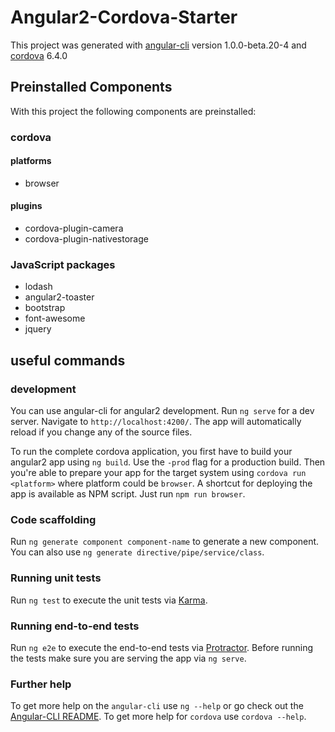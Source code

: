 # Angular2-Cordova-Starter
This project was generated with
[angular-cli](https://github.com/angular/angular-cli) version 1.0.0-beta.20-4
and
[cordova](https://git-wip-us.apache.org/repos/asf) 6.4.0

## Preinstalled Components
With this project the following components are preinstalled:
### cordova
#### platforms
- browser
#### plugins
- cordova-plugin-camera
- cordova-plugin-nativestorage

### JavaScript packages
- lodash
- angular2-toaster
- bootstrap
- font-awesome
- jquery

## useful commands
### development
You can use angular-cli for angular2 development.
Run `ng serve` for a dev server. Navigate to `http://localhost:4200/`. The app will automatically reload if you change any of the source files.

To run the complete cordova application, you first have to build your angular2 app using `ng build`. Use the `-prod` flag for a production build.
Then you're able to prepare your app for the target system using `cordova run <platform>` where platform could be `browser`.
A shortcut for deploying the app is available as NPM script.
Just run `npm run browser`.

### Code scaffolding
Run `ng generate component component-name` to generate a new component. You can also use `ng generate directive/pipe/service/class`.

### Running unit tests
Run `ng test` to execute the unit tests via [Karma](https://karma-runner.github.io).

### Running end-to-end tests
Run `ng e2e` to execute the end-to-end tests via [Protractor](http://www.protractortest.org/).
Before running the tests make sure you are serving the app via `ng serve`.

### Further help
To get more help on the `angular-cli` use `ng --help` or go check out the [Angular-CLI README](https://github.com/angular/angular-cli/blob/master/README.md).
To get more help for `cordova` use `cordova --help`.
